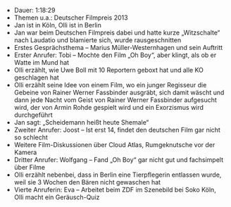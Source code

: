 - Dauer: 1:18:29  
- Themen u.a.: Deutscher Filmpreis 2013  
- Jan ist in Köln, Olli ist in Berlin  
- Jan war beim Deutschen Filmpreis dabei und hatte kurze „Witzschalte“ nach Laudatio und blamierte sich, wurde rausgeschnitten  
- Erstes Gesprächsthema – Marius Müller-Westernhagen und sein Auftritt  
- Erster Anrufer: Tobi – Mochte den Film „Oh Boy“, aber klingt, als ob er Watte im Mund hat  
- Olli erzählt, wie Uwe Boll mit 10 Reportern geboxt hat und alle KO geschlagen hat  
- Olli erzählt seine Idee von einem Film, wo ein junger Regisseur die Gebeine von Rainer Werner Fassbinder ausgräbt, sich damit wäscht und dann jede Nacht vom Geist von Rainer Werner Fassbinder aufgesucht wird, der von Armin Rohde gespielt wird und ein Exorzismus wird durchgeführt   
- Jan sagt: „Scheidemann heißt heute Shemale“  
- Zweiter Anrufer: Joost – Ist erst 14, findet den deutschen Film gar nicht so schlecht  
- Weitere Film-Diskussionen über Cloud Atlas, Rumgeknutsche vor der Kamera  
- Dritter Anrufer: Wolfgang – Fand „Oh Boy“ gar nicht gut und fachsimpelt über Filme	 
- Olli erzählt nebenbei, dass in Berlin eine Tierpflegerin entlassen wurde, weil sie 3 Wochen den Bären nicht gewaschen hat  
- Vierte Anruferin: Eva – Arbeitet beim ZDF im Szenebild bei Soko Köln, Olli macht ein Geräusch-Quiz  
